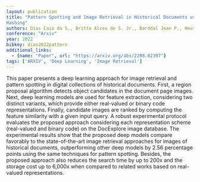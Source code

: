 ```yaml
---
layout: publication
title: "Pattern Spotting and Image Retrieval in Historical Documents using Deep
Hashing"
authors: Dias Caio da S., Britto Alceu de S. Jr., Barddal Jean P., Heutte Laurent, Koerich Alessandro L.
conference: "Arxiv"
year: 2022
bibkey: dias2022pattern
additional_links:
  - {name: "Paper", url: "https://arxiv.org/abs/2208.02397"}
tags: ['ARXIV', 'Deep Learning', 'Image Retrieval']
---
```

This paper presents a deep learning approach for image retrieval and pattern
spotting in digital collections of historical documents. First, a region
proposal algorithm detects object candidates in the document page images. Next,
deep learning models are used for feature extraction, considering two distinct
variants, which provide either real-valued or binary code representations.
Finally, candidate images are ranked by computing the feature similarity with a
given input query. A robust experimental protocol evaluates the proposed
approach considering each representation scheme (real-valued and binary code) on
the DocExplore image database. The experimental results show that the proposed
deep models compare favorably to the state-of-the-art image retrieval approaches
for images of historical documents, outperforming other deep models by 2.56
percentage points using the same techniques for pattern spotting. Besides, the
proposed approach also reduces the search time by up to 200x and the storage
cost up to 6,000x when compared to related works based on real-valued
representations.
